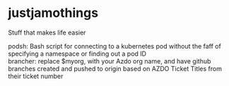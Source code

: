 # justjamothings
Stuff that makes life easier

podsh: Bash script for connecting to a kubernetes pod without the faff of specifying a namespace or finding out a pod ID  
brancher: replace $myorg, with your Azdo org name, and have github branches created and pushed to origin based on AZDO Ticket Titles from their ticket number

